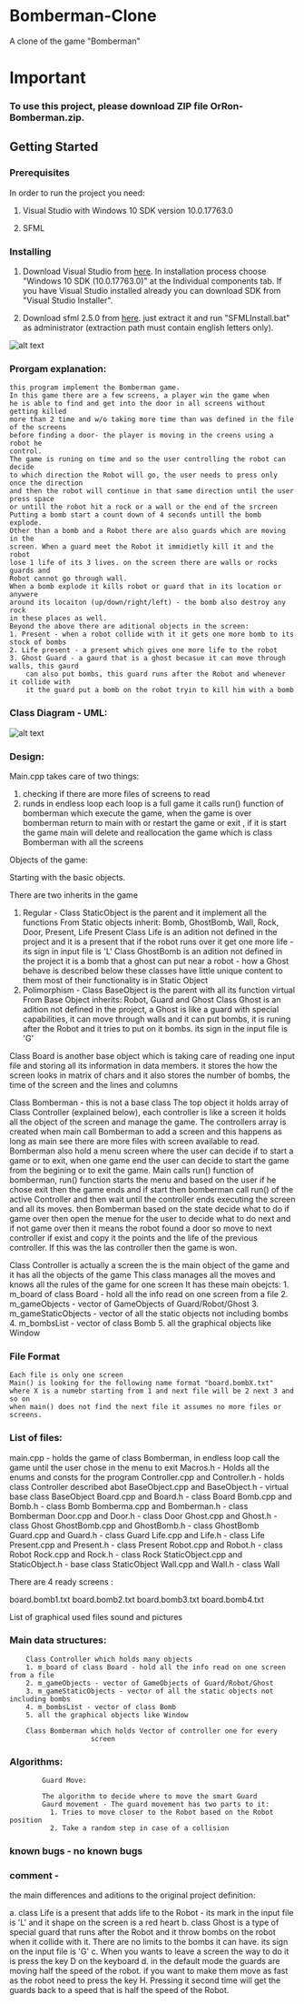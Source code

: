 # Bomberman-Clone
A clone of the game "Bomberman" 

# Important
### To use this project, please download ZIP file OrRon-Bomberman.zip. 


## Getting Started

### Prerequisites

In order to run the project you need:
1. Visual Studio with Windows 10 SDK version 10.0.17763.0

2. SFML

### Installing

1. Download Visual Studio from [here](https://visualstudio.microsoft.com/downloads/).
In installation process choose "Windows 10 SDK (10.0.17763.0)" at the Individual components tab. If you have Visual Studio installed already you can download SDK from "Visual Studio Installer".

2. Download sfml 2.5.0 from [here](https://drive.google.com/open?id=1_D0G_IYPpvv2JnhslLdmXZRFd6zsjqQx).
just extract it and run "SFMLInstall.bat" as administrator (extraction path must contain english letters only).

     
![alt text](https://github.com/XOrRonX/Bomberman-Clone/blob/master/%E2%80%8F%E2%80%8Fbomberman_pic.PNG?raw=true)
   
   
### Prorgam explanation: 

	this program implement the Bomberman game.
	In this game there are a few screens, a player win the game when 
	he is able to find and get into the door in all screens without getting killed
	more than 2 time and w/o taking more time than was defined in the file of the screens
	before finding a door- the player is moving in the creens using a robot he
	control.
	The game is runing on time and so the user controlling the robot can decide
	to which direction the Robot will go, the user needs to press only once the direction 
	and then the robot will continue in that same direction until the user press space
	or untill the robot hit a rock or a wall or the end of the srcreen
	Putting a bomb start a count down of 4 seconds untill the bomb explode. 
	Other than a bomb and a Robot there are also guards which are moving in the
	screen. When a guard meet the Robot it immidietly kill it and the robot 
	lose 1 life of its 3 lives. on the screen there are walls or rocks guards and 
	Robot cannot go through wall.
	When a bomb explode it kills robot or guard that in its location or anywere 
	around its locaiton (up/down/right/left) - the bomb also destroy any rock 
	in these places as well.
	Beyond the above there are aditional objects in the screen:
	1. Present - when a robot collide with it it gets one more bomb to its stock of bombs
	2. Life present - a present which gives one more life to the robot
	3. Ghost Guard - a gaurd that is a ghost becasue it can move through walls, this gaurd
		can also put bombs, this guard runs after the Robot and whenever it collide with
		it the guard put a bomb on the robot tryin to kill him with a bomb
		
		
### Class Diagram - UML:

![alt text](https://github.com/XOrRonX/Bomberman-Clone/blob/master/%E2%80%8F%E2%80%8FUML%20Bomberman.PNG?raw=true)

### Design:

Main.cpp takes care of two things:
1. checking if there are more files of screens to read  
2. runds in endless loop each loop is a full game it calls run()
   function of bomberman which execute the game, when the game is over 
   bomberman return to main with or restart the game or exit , if it is start the game 
   main will delete and reallocation the game which is class Bomberman 
   with all the screens


Objects of the game:

Starting with the basic objects.

There are two inherits in the game
1. Regular - Class StaticObject is the parent and it implement all the functions
	From Static objects inherit: Bomb, GhostBomb, Wall, Rock, Door, Present, Life Present
	Class Life is an adition not defined in the project and it is a present 
	that if the robot runs over it get one more life - its sign in input file is 'L'
	Class GhostBomb is an adition not defined in the project it is a bomb that a
	ghost can put near a robot - how a Ghost behave is described below
	these classes have little unique content to them most of their functionality
	is in Static Object
2. Polimorphism  - Class BaseObject is the parent with all its function virtual
	From Base Object inherits: Robot, Guard and Ghost
	Class Ghost is an adition not defined in the project, a Ghost is like a guard 
	with special capabilities, it can move through walls and it can put bombs, it 
	is runing after the Robot and it tries to put on it bombs. its sign in the 
	input file is 'G'

Class Board is another base object which is taking care of reading one input file 
		    and storing all its information in data members.
			it stores the how the screen looks in matrix of chars and it also stores
			the number of bombs, the time of the screen and the lines and columns


Class Bomberman - this is not a base class
	The top object it holds array of Class Controller (explained below), 
	each controller is like a screen it holds all the object of the screen 
	and manage the game. The controllers array is created when main call 
	Bomberman to add a screen and this happens as long 
	as main see there are more files with screen available to read.  
	Bomberman also hold a menu screen where the user can decide if to start a game
	or to exit, when one game end the user can decide to start the game from the 
	begining or to exit the game.
	Main calls run() function of bomberman, run() function starts the menu 
	and based on the user if he chose exit then the game ends and if start 
	then bomberman call run() of the active Controller and then wait until the 
	controller ends executing the screen and all its moves.
	then Bomberman based on the state decide what to do if game over then open the 
	menue for the user to decide what to do next and if not game over then 
	it means the robot found a door so move to next controller if exist 
	and copy it the points and the life of the previous controller.
	If this was the las controller then the game is won.	

Class Controller is actually a screen 
	the is the main object of the game and it has all the objects of the game
	This class manages all the moves and knows all the rules of the game 
	for one screen It has these main obejcts:
		1. m_board of class Board - hold all the info read on one screen from a file 
		2. m_gameObjects - vector of GameObjects of Guard/Robot/Ghost 
		3. m_gameStaticObjects - vector of all the static objects not including bombs
		4. m_bombsList - vector of class Bomb 
		5. all the graphical objects like Window
	

### File Format

	Each file is only one screen
	Main() is looking for the following name format "board.bombX.txt"
	where X is a numebr starting from 1 and next file will be 2 next 3 and so on
	when main() does not find the next file it assumes no more files or screens.

### List of files:

main.cpp  - holds the game of class Bomberman, in endless loop call the game until
			the user chose in the menu to exit
Macros.h - Holds all the enums and consts for the program
Controller.cpp and Controller.h - holds class Controller described abot 
BaseObject.cpp and BaseObject.h - virtual base class BaseObject
Board.cpp and Board.h - class Board
Bomb.cpp and Bomb.h - class Bomb
Bomberma.cpp and Bomberman.h - class Bomberman
Door.cpp and Door.h - class Door
Ghost.cpp and Ghost.h - class Ghost
GhostBomb.cpp and GhostBomb.h - class GhostBomb
Guard.cpp and Guard.h - class Guard
Life.cpp and Life.h - class Life
Present.cpp and Present.h - class Present
Robot.cpp and Robot.h - class Robot
Rock.cpp and Rock.h - class Rock
StaticObject.cpp and StaticObject.h - base class StaticObject 
Wall.cpp and Wall.h - class Wall

There are 4 ready screens :

board.bomb1.txt
board.bomb2.txt
board.bomb3.txt
board.bomb4.txt


List of graphical used files sound and pictures


### Main data structures:
		Class Controller which holds many objects
		1. m_board of class Board - hold all the info read on one screen from a file 
		2. m_gameObjects - vector of GameObjects of Guard/Robot/Ghost 
		3. m_gameStaticObjects - vector of all the static objects not including bombs
		4. m_bombsList - vector of class Bomb 
		5. all the graphical objects like Window

		Class Bomberman which holds Vector of controller one for every 
						screen


### Algorithms:
			Guard Move:

			The algorithm to decide where to move the smart Guard
			Gaurd movement - The guard movement has two parts to it:
			  1. Tries to move closer to the Robot based on the Robot position 
			  2. Take a random step in case of a collision 
			 

### known bugs - no known bugs

### comment -


the main differences and aditions to the original project definition:

a. class Life is a present that adds life to the Robot - its mark in the input 
   file is 'L' and it shape on the screen is a red heart
b. class Ghost is a type of special guard that runs after the Robot and it throw
   bombs on the robot when it collide with it. There are no limits to the bombs
   it can have. its sign on the input file is 'G'
c. When you wants to leave a screen the way to do it is press the key D 
    on the keyboard
d. in the default mode the guards are moving half the speed of the robot. if you
    want to make them move as fast as the robot need to press the key H. Pressing
	it second time will get the guards back to a speed that is half the speed 
	of the Robot.



